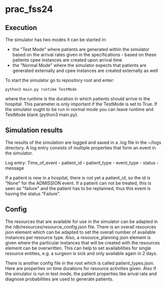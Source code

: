 # prac_fss24

## Execution
The simulator has two modes it can be started in:
- the "Test Mode" where patients are generated within the simulator based on the arrival rates given in the specifications - based on these patients cpee instances are created upon arrival time
- the "Normal Mode" where the simulator expects that patients are generated externally and cpee instances are created externally as well

To start the simulator go to repository root and enter:
```
python3 main.py runtime TestMode
```
where the runtime is the duration in which patients should arrive in the hospital. This parameter is only important if the TestMode is set to True. If the simulator ought to be run in normal mode you can leave runtime and TestMode blank (python3 main.py).


## Simulation results
The results of the simulation are logged and saved in a .log file in the ~/logs directory. A log entry consists of multiple properties that form an event in the simulator.

Log entry: Time_of_event - patient_id - patient_type - event_type - status - message

If a patient is new in a hospital, there is not yet a patient_id, so the id is "None" for the ADMISSION event.
If a patient can not be treated, this is seen as "failure" and the patient has to be replanned, thus this event is having the status "Failure".

## Config
The resources that are available for use in the simulator can be adapted in the /db/resources/resource_config.json file. There is an overall resources json element which can be adapted to set the overall number of available instances per resource type. Also, a resource_planning json element is given where the particular instances that will be created with the resources element can be overwritten. This can help to set availabilities for single resource entities, e.g. a surgeon is sick and only available again in 2 days. 

There is another config file in the root which is called patient_types.json. Here are properties on time durations for resource activities given. Also if the simulator is run in test mode, the patient properties like arival rate and diagnose probabilities are used to generate patients.
